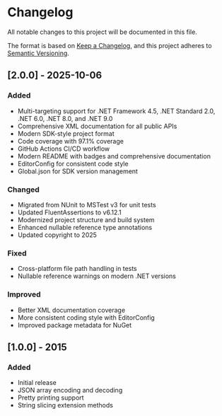 # Changelog

All notable changes to this project will be documented in this file.

The format is based on [Keep a Changelog](https://keepachangelog.com/en/1.0.0/),
and this project adheres to [Semantic Versioning](https://semver.org/spec/v2.0.0.html).

## [2.0.0] - 2025-10-06

### Added
- Multi-targeting support for .NET Framework 4.5, .NET Standard 2.0, .NET 6.0, .NET 8.0, and .NET 9.0
- Comprehensive XML documentation for all public APIs
- Modern SDK-style project format
- Code coverage with 97.1% coverage
- GitHub Actions CI/CD workflow
- Modern README with badges and comprehensive documentation
- EditorConfig for consistent code style
- Global.json for SDK version management

### Changed
- Migrated from NUnit to MSTest v3 for unit tests
- Updated FluentAssertions to v6.12.1
- Modernized project structure and build system
- Enhanced nullable reference type annotations
- Updated copyright to 2025

### Fixed
- Cross-platform file path handling in tests
- Nullable reference warnings on modern .NET versions

### Improved
- Better XML documentation coverage
- More consistent coding style with EditorConfig
- Improved package metadata for NuGet

## [1.0.0] - 2015

### Added
- Initial release
- JSON array encoding and decoding
- Pretty printing support
- String slicing extension methods
